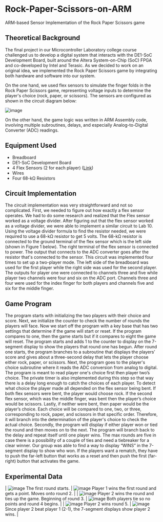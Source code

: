 # Rock-Paper-Scissors-on-ARM
ARM-based Sensor Implementation of the Rock Paper Scissors game

## Theoretical Background
The final project in our Microcontroller Laboratory college course challenged us to develop a digital system that interacts with the DE1-SoC Development Board, built around the Altera System-on-Chip (SoC) FPGA and co-developed by Intel and Terasic. As we decided to work on an original idea, we implemented the Rock Paper Scissors game by integrating both hardware and software into our system.

On the one hand, we used flex sensors to simulate the finger folds in the Rock Paper Scissors game, representing voltage inputs to determine the player's choice (rock, paper, or scissors). The sensors are configured as shown in the circuit diagram below:

![image](https://github.com/DanielGeb22/Rock-Paper-Scissors-on-ARM/assets/21247188/57221fc6-b6df-4249-8462-3a92a769e282)

On the other hand, the game logic was written in ARM Assembly code, involving multiple subroutines, delays, and especially Analog-to-Digital Converter (ADC) readings.

## Equipment Used
- Breadboard
- DE1-SoC Development Board
- 4 Flex Sensors (2 for each player) ([Link](https://a.co/d/ceoM3K0))
- Wires
- Four 68-kΩ Resistors

## Circuit Implementation
The circuit implementation was very straightforward and not so complicated. First, we needed to figure out how exactly a flex sensor operates. We had to do some research and realized that the Flex sensor worked as a voltage divider. After figuring out that the flex sensor worked as a voltage divider, we were able to implement a similar circuit to Lab 10. Using the voltage divider formula to find the resistor needed, we were required to use a 68-kΩ resistor to get 5 volts. The 68-kΩ resistor is connected to the ground terminal of the flex sensor which is the left side (shown in Figure 1 below). The right terminal of the flex sensor is connected to power. The output that connects to the ADC converter goes after the resistor that's connected to the sensor. This circuit was implemented four times to set up a two-player mode. The left side of the
breadboard was used for the first player while the right side was used for the second player. The outputs for player one were connected to channels three and five while player two channels were
four and six on the ADC port. Channels three and four were used for the index finger for both players and channels five and six for the middle finger.

## Game Program
The program starts with initializing the two players with their choice and score. Next, we initialize the counter to check the number of rounds the players will face. Now we start off the program with a key base that has two settings that determine if the game will start or reset. If the program compares to one, then the game starts but if it compares to eight the game will reset. The program starts and adds 1 to the counter to display on the 7-segment display to show the players that round one has begun. After round one starts, the program branches to a subroutine that displays the players’ score and gives about a three-second delay that lets the player choose either rock, paper, or scissors. Next, the program goes to the player's choice subroutine where it reads the ADC conversion from analog to digital. The program is meant to read player one's choice first then player two’s choice. The private timer is also implemented during this step so that way there is a delay long enough to catch the choices of each player.
To detect what choice the player made all depended on the flex sensor being bent. If both flex sensors were bent, the player would choose rock. If the second flex sensor, which was the middle finger, was bent then the player’s choice would be scissors. Lastly, if neither were bent, then paper would be the player’s choice. Each choice will be compared to one, two, or three, corresponding to rock, paper, and scissors in that specific order. Therefore, it will branch into the determination of the player's choice to check the actual choice. Secondly, the program will display if either player won or tied the round and then moves on to the next. The program will branch back to the delay and repeat itself until one player wins. The max rounds are five in case there is a possibility of a couple of ties and need a tiebreaker for a clear winner. Our group was able to find a way to display “WINS” in the 7-segment display to show who won. If the players want a rematch, they have to push the far-left button that works as a reset and then push the first (far-right) button that activates the game.

## Experimental Data
 
| ![image](https://github.com/DanielGeb22/Rock-Paper-Scissors-on-ARM/assets/21247188/0190a6c7-27cd-4dbd-a279-b300b0e7001e) The first round starts.  | ![image](https://github.com/DanielGeb22/Rock-Paper-Scissors-on-ARM/assets/21247188/1303c6c0-6e82-49f7-a1af-f94e940a232c) Player 1 wins the first round and gets a point. Moves onto round 2. |
| ![image](https://github.com/DanielGeb22/Rock-Paper-Scissors-on-ARM/assets/21247188/cf9b9010-8cca-400f-800a-3338f4b7a19a) Player 2 wins the round and ties up the game. Beginning of round 3.  | ![image](https://github.com/DanielGeb22/Rock-Paper-Scissors-on-ARM/assets/21247188/1867ccd7-97d8-4d08-a83c-b408d7fca85d) Both players tie so no points and round 4 begins. |
| ![image](https://github.com/DanielGeb22/Rock-Paper-Scissors-on-ARM/assets/21247188/256f4707-b3b0-4f39-a71c-9e11a7bfa44d) Player 2 wins round 5.  | ![image](https://github.com/DanielGeb22/Rock-Paper-Scissors-on-ARM/assets/21247188/f5a8bf44-54ed-443d-a6d6-45e0269ccb00) Since player 2 beat player 1 (2-1), the 7-segment displays show player 2 wins. |
